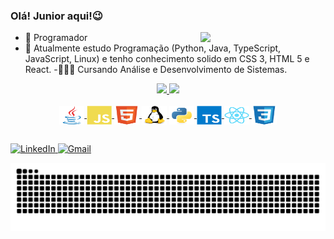 ### Olá! Junior aqui!😉

<img src="https://raw.githubusercontent.com/MicaelliMedeiros/micaellimedeiros/master/image/computer-illustration.png" min-width="200px" max-width="200px" width="200px" align="right">

<!--
**jni0r/jni0r** is a ✨ _special_ ✨ repository because its `README.md` (this file) appears on your GitHub profile.
Here are some ideas to get you started:
- 🔭 Programador 
- 🌱 Atualmente estudo Programação (Python, Java, TypeScript, JavaScript, Linux) e tenho conhecimento solido em CSS 3, HTML 5 e React.
-👨🏻‍💻 Cursando Análise e Desenvolvimento de Sistemas.
-->

- 🔭 Programador 
- 🌱 Atualmente estudo Programação (Python, Java, TypeScript, JavaScript, Linux) e tenho conhecimento solido em CSS 3, HTML 5 e React.
-👨🏻‍💻 Cursando Análise e Desenvolvimento de Sistemas.




 <div align="center">

  <a href="https://github.com/bessax">
  <img height="180em" src="https://github-readme-stats.vercel.app/api?username=jni0r&theme=dark&show_icons=true"/>
  <img height="60em" src="https://github-readme-stats.vercel.app/api/top-langs/?username=jni0r&theme=dark&show_icons=true"/>
   
</div>

 <div style="display: inline_block" align="center"><br>
  <img align="center" alt="jni0r-Csharp" height="30" width="40" src="https://raw.githubusercontent.com/devicons/devicon/master/icons/java/java-original.svg">
  <img align="center" alt="jni0r-Js" height="30" width="40" src="https://raw.githubusercontent.com/devicons/devicon/master/icons/javascript/javascript-plain.svg"> 
  <img align="center" alt="jni0r-HTML" height="30" width="40" src="https://raw.githubusercontent.com/devicons/devicon/master/icons/html5/html5-original.svg"> 
  <img align="center" alt="jni0r-HTML" height="30" width="40" src="https://raw.githubusercontent.com/devicons/devicon/master/icons/linux/linux-original.svg">
  <img align="center" alt="jni0r-Python" height="30" width="40" src="https://raw.githubusercontent.com/devicons/devicon/master/icons/python/python-original.svg">
  <img align="center" alt="jni0r-TypeScript" height="30" width="40" src="https://raw.githubusercontent.com/devicons/devicon/master/icons/typescript/typescript-original.svg">
  <img align="center" alt="jni0r-React" height="30" width="40" src="https://raw.githubusercontent.com/devicons/devicon/master/icons/react/react-original.svg">
  <img align="center" alt="jni0r-CSS3" height="30" width="40" src="https://raw.githubusercontent.com/devicons/devicon/master/icons/css3/css3-original.svg">

</div>
  
  ##
  
  <div>   
 <a href="https://www.linkedin.com/in/mario-castro-708b50354/" target="_blank">
<img src="https://img.shields.io/badge/LinkedIn-%230077B5.svg?&style=for-the-badge&logo=linkedin&logoColor=white" alt="LinkedIn">
</a>
<a href="mailto:mariocesarjr07l@gmail.com" target="_blank">
  <img src="https://img.shields.io/badge/Gmail-D14836?style=for-the-badge&logo=gmail&logoColor=white" alt="Gmail">
</a>


</div>  

 ![Snake animation](https://github.com/bessax/bessax/blob/output/github-contribution-grid-snake.svg)  

